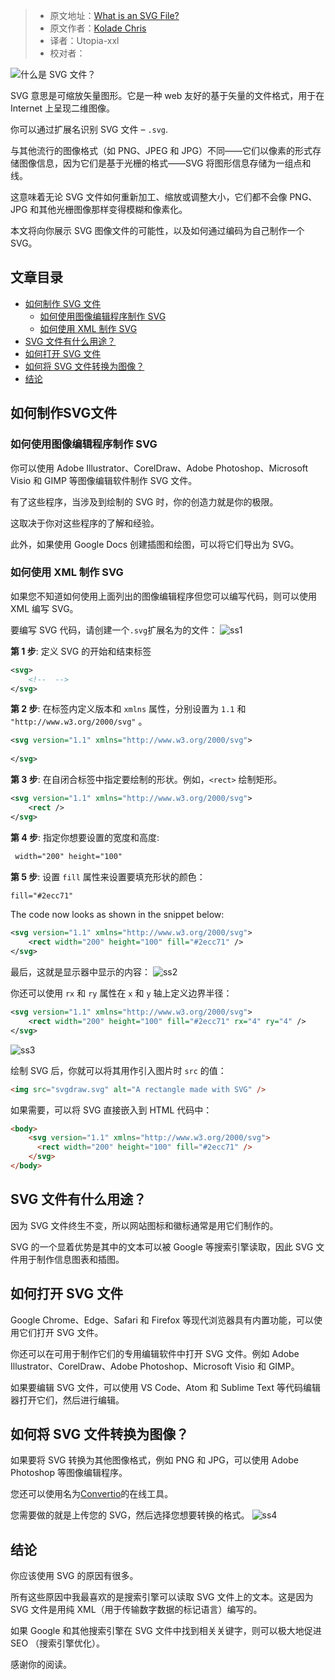 > -  原文地址：[What is an SVG File?](https://www.freecodecamp.org/news/what-is-an-svg-file/)
> -  原文作者：[Kolade Chris](https://www.freecodecamp.org/news/author/kolade/)
> -  译者：Utopia-xxl
> -  校对者：

![什么是 SVG 文件？](https://www.freecodecamp.org/news/content/images/size/w2000/2022/06/svg.png)

SVG 意思是可缩放矢量图形。它是一种 web 友好的基于矢量的文件格式，用于在 Internet 上呈现二维图像。

你可以通过扩展名识别 SVG 文件 – `.svg`.

与其他流行的图像格式（如 PNG、JPEG 和 JPG）不同——它们以像素的形式存储图像信息，因为它们是基于光栅的格式——SVG 将图形信息存储为一组点和线。

这意味着无论 SVG 文件如何重新加工、缩放或调整大小，它们都不会像 PNG、JPG 和其他光栅图像那样变得模糊和像素化。

本文将向你展示 SVG 图像文件的可能性，以及如何通过编码为自己制作一个 SVG。

## 文章目录

-   [如何制作 SVG 文件](#howtomakeansvgfile)
    -   [如何使用图像编辑程序制作 SVG](#howtomakeansvgwithimageeditingprograms)
    -   [如何使用 XML 制作 SVG](#howtomakeansvgwithxml)
-   [SVG 文件有什么用途？](#whatisansvgfileusedfor)
-   [如何打开 SVG 文件](#howtoopenansvgfile)
-   [如何将 SVG 文件转换为图像？](#howdoiconvertansvgfiletoanimage)
-   [结论](#conclusion)

<h2 id="howtomakeansvgfile">如何制作SVG文件</h2>

<h3 id="howtomakeansvgwithimageeditingprograms">如何使用图像编辑程序制作 SVG</h3>

你可以使用 Adobe Illustrator、CorelDraw、Adobe Photoshop、Microsoft Visio 和 GIMP 等图像编辑软件制作 SVG 文件。

有了这些程序，当涉及到绘制的 SVG 时，你的创造力就是你的极限。

这取决于你对这些程序的了解和经验。

此外，如果使用 Google Docs 创建插图和绘图，可以将它们导出为 SVG。

<h3 id="howtomakeansvgwithxml">如何使用 XML 制作 SVG</h3>

如果您不知道如何使用上面列出的图像编辑程序但您可以编写代码，则可以使用 XML 编写 SVG。

要编写 SVG 代码，请创建一个`.svg`扩展名为的文件： 
![ss1](https://www.freecodecamp.org/news/content/images/2022/06/ss1.png)

**第 1 步**: 定义 SVG 的开始和结束标签

```xml
<svg>
    <!--  -->
</svg>
```

**第 2 步**: 在标签内定义版本和 `xmlns` 属性，分别设置为 `1.1` 和 `"http://www.w3.org/2000/svg"` 。

```xml
<svg version="1.1" xmlns="http://www.w3.org/2000/svg">
    
</svg>
```

**第 3 步**: 在自闭合标签中指定要绘制的形状。例如，`<rect>` 绘制矩形。

```xml
<svg version="1.1" xmlns="http://www.w3.org/2000/svg">
    <rect />
</svg>
```

**第 4 步**: 指定你想要设置的宽度和高度:

```xml
 width="200" height="100"
```

**第 5 步**: 设置 `fill` 属性来设置要填充形状的颜色：

```xml
fill="#2ecc71"
```

The code now looks as shown in the snippet below:

```xml
<svg version="1.1" xmlns="http://www.w3.org/2000/svg">
    <rect width="200" height="100" fill="#2ecc71" />
</svg>
```

最后，这就是显示器中显示的内容： 
![ss2](https://www.freecodecamp.org/news/content/images/2022/06/ss2.png)

你还可以使用 `rx` 和 `ry` 属性在 `x` 和 `y` 轴上定义边界半径：

```xml
<svg version="1.1" xmlns="http://www.w3.org/2000/svg">
    <rect width="200" height="100" fill="#2ecc71" rx="4" ry="4" />
</svg>
```

![ss3](https://www.freecodecamp.org/news/content/images/2022/06/ss3.png)

绘制 SVG 后，你就可以将其用作引入图片时 `src` 的值：

```html
<img src="svgdraw.svg" alt="A rectangle made with SVG" />
```

如果需要，可以将 SVG 直接嵌入到 HTML 代码中：

```html
<body>
    <svg version="1.1" xmlns="http://www.w3.org/2000/svg">
      <rect width="200" height="100" fill="#2ecc71" />
    </svg>
</body>
```

<h2 id="howtomakeansvgfile">SVG 文件有什么用途？</h2>

因为 SVG 文件终生不变，所以网站图标和徽标通常是用它们制作的。

SVG 的一个显着优势是其中的文本可以被 Google 等搜索引擎读取，因此 SVG 文件用于制作信息图表和插图。

<h2 id="howtoopenansvgfile">如何打开 SVG 文件</h2>

Google Chrome、Edge、Safari 和 Firefox 等现代浏览器具有内置功能，可以使用它们打开 SVG 文件。

你还可以在可用于制作它们的专用编辑软件中打开 SVG 文件。例如 Adobe Illustrator、CorelDraw、Adobe Photoshop、Microsoft Visio 和 GIMP。

如果要编辑 SVG 文件，可以使用 VS Code、Atom 和 Sublime Text 等代码编辑器打开它们，然后进行编辑。

<h2 id="howdoiconvertansvgfiletoanimage">如何将 SVG 文件转换为图像？</h2>

如果要将 SVG 转换为其他图像格式，例如 PNG 和 JPG，可以使用 Adobe Photoshop 等图像编辑程序。

您还可以使用名为[Convertio](https://convertio.co/svg-png/)的在线工具。

您需要做的就是上传您的 SVG，然后选择您想要转换的格式。
![ss4](https://www.freecodecamp.org/news/content/images/2022/06/ss4.png)

<h2 id="conclusion">结论</h2>

你应该使用 SVG 的原因有很多。

所有这些原因中我最喜欢的是搜索引擎可以读取 SVG 文件上的文本。这是因为 SVG 文件是用纯 XML（用于传输数字数据的标记语言）编写的。

如果 Google 和其他搜索引擎在 SVG 文件中找到相关关键字，则可以极大地促进 SEO （搜索引擎优化）。

感谢你的阅读。
